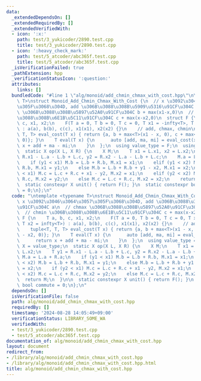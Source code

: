 ```yaml
---
data:
  _extendedDependsOn: []
  _extendedRequiredBy: []
  _extendedVerifiedWith:
  - icon: ':x:'
    path: test/3_yukicoder/2890.test.cpp
    title: test/3_yukicoder/2890.test.cpp
  - icon: ':heavy_check_mark:'
    path: test/5_atcoder/abc365f.test.cpp
    title: test/5_atcoder/abc365f.test.cpp
  _isVerificationFailed: true
  _pathExtension: hpp
  _verificationStatusIcon: ':question:'
  attributes:
    links: []
  bundledCode: "#line 1 \"alg/monoid/add_chmin_chmax_with_cost.hpp\"\n\ntemplate <typename\
    \ T>\nstruct Monoid_Add_Chmin_Chmax_With_Cost {\n  // x \u3092\u3046\u3064\u3057\
    \u305F\u3068\u304D, add \u306B\u3088\u308B\u5909\u5316\u91CF\u304C a\n  // chmax\
    \ \u306B\u3088\u308B\u5897\u52A0\u91CF\u304C b + max(x1-x,0)\n  // chmin \u306B\
    \u3088\u308B\u6E1B\u5C11\u91CF\u304C c + max(x-x2,0)\n  struct F {\n    T a, b,\
    \ c, x1, x2;\n    F(T a = 0, T b = 0, T c = 0, T x1 = -infty<T>, T x2 = infty<T>)\
    \ : a(a), b(b), c(c), x1(x1), x2(x2) {}\n    // add, chmax, chmin\n    tuple<T,\
    \ T, T> eval_cost(T x) { return {a, b + max<T>(x1 - x, 0), c + max<T>(x - x2,\
    \ 0)}; }\n    T eval(T x) {\n      auto [add, ma, mi] = eval_cost(x);\n      return\
    \ x + add + ma - mi;\n    }\n  };\n  using value_type = F;\n  using X = value_type;\n\
    \  static X op(X L, X R) {\n    X M;\n    T x1 = L.x1, x2 = L.x2;\n    T y1 =\
    \ R.x1 - L.a - L.b + L.c, y2 = R.x2 - L.a - L.b + L.c;\n    M.a = L.a + R.a;\n\
    \    if (y1 < x1) M.b = L.b + R.b, M.x1 = x1;\n    elif (y1 < x2) M.b = L.b +\
    \ R.b, M.x1 = y1;\n    else M.b = L.b + R.b + y1 - x2, M.x1 = x2;\n    if (y2\
    \ < x1) M.c = L.c + R.c + x1 - y2, M.x2 = x1;\n    elif (y2 < x2) M.c = L.c +\
    \ R.c, M.x2 = y2;\n    else M.c = L.c + R.c, M.x2 = x2;\n    return M;\n  }\n\n\
    \  static constexpr X unit() { return F(); }\n  static constexpr bool commute\
    \ = 0;\n};\n"
  code: "\ntemplate <typename T>\nstruct Monoid_Add_Chmin_Chmax_With_Cost {\n  //\
    \ x \u3092\u3046\u3064\u3057\u305F\u3068\u304D, add \u306B\u3088\u308B\u5909\u5316\
    \u91CF\u304C a\n  // chmax \u306B\u3088\u308B\u5897\u52A0\u91CF\u304C b + max(x1-x,0)\n\
    \  // chmin \u306B\u3088\u308B\u6E1B\u5C11\u91CF\u304C c + max(x-x2,0)\n  struct\
    \ F {\n    T a, b, c, x1, x2;\n    F(T a = 0, T b = 0, T c = 0, T x1 = -infty<T>,\
    \ T x2 = infty<T>) : a(a), b(b), c(c), x1(x1), x2(x2) {}\n    // add, chmax, chmin\n\
    \    tuple<T, T, T> eval_cost(T x) { return {a, b + max<T>(x1 - x, 0), c + max<T>(x\
    \ - x2, 0)}; }\n    T eval(T x) {\n      auto [add, ma, mi] = eval_cost(x);\n\
    \      return x + add + ma - mi;\n    }\n  };\n  using value_type = F;\n  using\
    \ X = value_type;\n  static X op(X L, X R) {\n    X M;\n    T x1 = L.x1, x2 =\
    \ L.x2;\n    T y1 = R.x1 - L.a - L.b + L.c, y2 = R.x2 - L.a - L.b + L.c;\n   \
    \ M.a = L.a + R.a;\n    if (y1 < x1) M.b = L.b + R.b, M.x1 = x1;\n    elif (y1\
    \ < x2) M.b = L.b + R.b, M.x1 = y1;\n    else M.b = L.b + R.b + y1 - x2, M.x1\
    \ = x2;\n    if (y2 < x1) M.c = L.c + R.c + x1 - y2, M.x2 = x1;\n    elif (y2\
    \ < x2) M.c = L.c + R.c, M.x2 = y2;\n    else M.c = L.c + R.c, M.x2 = x2;\n  \
    \  return M;\n  }\n\n  static constexpr X unit() { return F(); }\n  static constexpr\
    \ bool commute = 0;\n};\n"
  dependsOn: []
  isVerificationFile: false
  path: alg/monoid/add_chmin_chmax_with_cost.hpp
  requiredBy: []
  timestamp: '2024-08-28 14:05:49+09:00'
  verificationStatus: LIBRARY_SOME_WA
  verifiedWith:
  - test/3_yukicoder/2890.test.cpp
  - test/5_atcoder/abc365f.test.cpp
documentation_of: alg/monoid/add_chmin_chmax_with_cost.hpp
layout: document
redirect_from:
- /library/alg/monoid/add_chmin_chmax_with_cost.hpp
- /library/alg/monoid/add_chmin_chmax_with_cost.hpp.html
title: alg/monoid/add_chmin_chmax_with_cost.hpp
---
```

